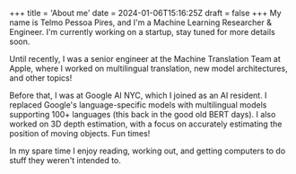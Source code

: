 +++
title = 'About me'
date = 2024-01-06T15:16:25Z
draft = false
+++
My name is Telmo Pessoa Pires, and I'm a Machine Learning Researcher & Engineer. 
I'm currently working on a startup, stay tuned for more details soon.

Until recently, I was a senior engineer at the Machine Translation Team at Apple, where I worked on
multilingual translation, new model architectures, and other topics!

Before that, I was at Google AI NYC, which I joined as an AI resident. I replaced Google's
language-specific models with multilingual models supporting 100+ languages (this back in the good old BERT days).
I also worked on 3D depth estimation, with a focus on accurately estimating the position of moving objects. Fun times!

In my spare time I enjoy reading, working out, and getting computers to do stuff they weren't intended to.

